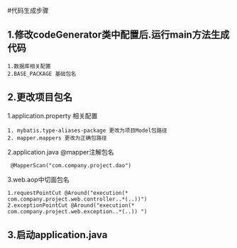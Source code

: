 #代码生成步骤

## 1.修改codeGenerator类中配置后.运行main方法生成代码

```
1.数据库相关配置
2.BASE_PACKAGE 基础包名
```

## 2.更改项目包名

1.application.property 相关配置
```
1. mybatis.type-aliases-package 更改为项目Model包路径
2. mapper.mappers 更改为正确包路径
```
2.application.java @mapper注解包名
```
 @MapperScan("com.company.project.dao")
```

3.web.aop中切面包名

```
1.requestPointCut @Around("execution(* com.company.project.web.controller..*(..))")
2.exceptionPointCut @Around("execution(* com.company.project.web.exception..*(..)) ")

```

## 3.启动application.java
